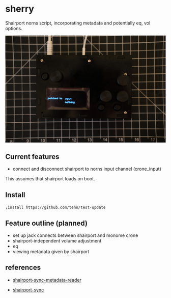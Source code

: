 # sherry
Shairport norns script, incorporating metadata and potentially eq, vol options.

![view of a fates build with options to select input or nothing](docs/demo.jpg)

## Current features

* connect and disconnect shairport to norns input channel (crone_input)

This assumes that shairport loads on boot.

## Install

`;install https://github.com/tehn/test-update`

## Feature outline (planned)

* set up jack connects between shairport and monome crone
* shairport-independent volume adjustment
* eq
* viewing metadata given by shairport

## references

* [shairport-sync-metadata-reader](https://github.com/mikebrady/shairport-sync-metadata-reader)

* [shairport-sync](https://github.com/mikebrady/shairport-sync-metadata-reader)
